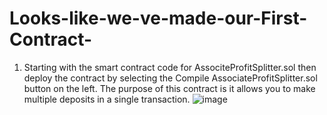 # Looks-like-we-ve-made-our-First-Contract-

1. Starting with the smart contract code for AssociteProfitSplitter.sol then deploy the contract by selecting the Compile AssociateProfitSplitter.sol button on the left. 
The purpose of this contract is it allows you to make multiple deposits in a single transaction.
![image](https://user-images.githubusercontent.com/82069175/132959173-f79c5f87-65b4-457d-83e9-01b415d5ff4b.png)
